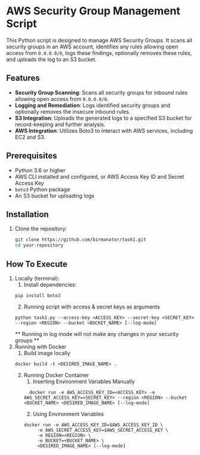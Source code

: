 # AWS Security Group Management Script

This Python script is designed to manage AWS Security Groups. It scans all security groups in an AWS account, identifies any rules allowing open access from `0.0.0.0/0`, logs these findings, optionally removes these rules, and uploads the log to an S3 bucket.

## Features

- **Security Group Scanning**: Scans all security groups for inbound rules allowing open access from `0.0.0.0/0`.
- **Logging and Remediation**: Logs identified security groups and optionally removes the insecure inbound rules.
- **S3 Integration**: Uploads the generated logs to a specified S3 bucket for record-keeping and further analysis.
- **AWS Integration**: Utilizes Boto3 to interact with AWS services, including EC2 and S3.

## Prerequisites

- Python 3.6 or higher
- AWS CLI installed and configured, or AWS Access Key ID and Secret Access Key
- `boto3` Python package
- An S3 bucket for uploading logs

## Installation

1. Clone the repository:
   ```bash
   git clone https://github.com/birmanator/task1.git
   cd your-repository

## How To Execute
1) Locally (terminal): 
   1) Install dependencies:
   ```
   pip install boto3
   ```
   2) Running script with access & secret keys as arguments
   ```
   python task1.py --access-key <ACCESS_KEY> --secret-key <SECRET_KEY> --region <REGION> --bucket <BUCKET_NAME> [--log-mode]
    ```
   ** Running in log mode will not make any changes in your security groups **
2) Running with Docker 
   1) Build image locally
   ```
   docker build -t <DESIRED_IMAGE_NAME> .
    ```
   2) Running Docker Container
      1) Inserting Environment Variables Manually 
      ```commandline
        docker run -e AWS_ACCESS_KEY_ID=<ACCESS_KEY> -e AWS_SECRET_ACCESS_KEY=<SECRET_KEY> --region <REGION> --bucket <BUCKET_NAME> <DESIRED_IMAGE_NAME> [--log-mode]
      ```
      2) Using Environment Variables
      ```
      docker run -e AWS_ACCESS_KEY_ID=$AWS_ACCESS_KEY_ID \   
           -e AWS_SECRET_ACCESS_KEY=$AWS_SECRET_ACCESS_KEY \
           -e REGION=<REGION> \
           -e BUCKET=<BUCKET_NAME> \
           <DESIRED_IMAGE_NAME> [--log-mode]
      ``` 
